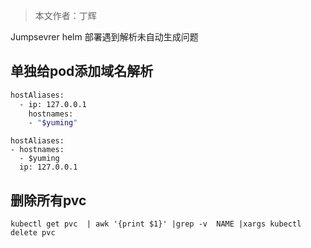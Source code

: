 > 本文作者：丁辉

Jumpsevrer helm 部署遇到解析未自动生成问题

## 单独给pod添加域名解析

````bash
hostAliases:
  - ip: 127.0.0.1
    hostnames:
    - "$yuming"
````

```
hostAliases:
- hostnames:
  - $yuming
  ip: 127.0.0.1
```

## 删除所有pvc

```
kubectl get pvc  | awk '{print $1}' |grep -v  NAME |xargs kubectl delete pvc
```


